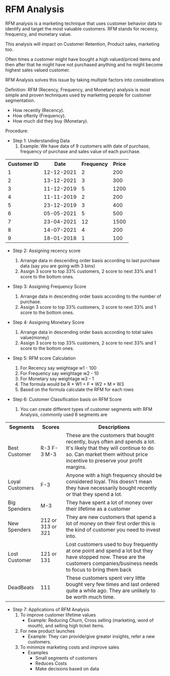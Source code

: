 # RFM Analysis

RFM analysis is a marketing technique that uses customer behavior data to identify and target the most valuable customers. RFM stands for recency, frequency, and monetary value.

This analysis will impact on Customer Retention, Product sales, marketing too.

Often times a customer might have bought a high valued/priced items and then after that he might have not purchased anything and he might become highest sales valued customer.

RFM Analysis solves this issue by taking multiple factors into considerations

Definition: RFM (Recency, Frequency, and Monetary) analysis is most simple and proven techniques used by marketing people for customer segmentation.
- How recently (Recency).
- How oftenly (Frequency).
- How much did they buy (Monetary).

Procedure:
- Step 1: Understanding Data
    1. Example: We have data of 9 customers with date of purchase, frequency of purchase and sales value of each purchase.


<table>
<tr>
    <th>Customer ID</th>
    <th>Date</th>
    <th>Frequency</th>
    <th>Price</th>
</tr>

<tr>
    <td>1</td>
    <td>12-12-2021</td>
    <td>2</td>
    <td>200</td>
</tr>

<tr>
    <td>2</td>
    <td>13-12-2021</td>
    <td>3</td>
    <td>300</td>
</tr>

<tr>
    <td>3</td>
    <td>11-12-2019</td>
    <td>5</td>
    <td>1200</td>
</tr>

<tr>
    <td>4</td>
    <td>11-11-2019</td>
    <td>2</td>
    <td>200</td>
</tr>

<tr>
    <td>5</td>
    <td>23-12-2019</td>
    <td>3</td>
    <td>400</td>
</tr>

<tr>
    <td>6</td>
    <td>05-05-2021</td>
    <td>5</td>
    <td>500</td>
</tr>

<tr>
    <td>7</td>
    <td>23-04-2021</td>
    <td>12</td>
    <td>1500</td>
</tr>

<tr>
    <td>8</td>
    <td>14-07-2021</td>
    <td>4</td>
    <td>200</td>
</tr>

<tr>
    <td>9</td>
    <td>18-01-2018</td>
    <td>1</td>
    <td>100</td>
</tr>

</table>

- Step 2: Assigning recency score
    1. Arrange data in descending order basis according to last purchase data (say you are going with 3 bins)
    2. Assign 3 score to top 33% customers, 2 score to next 33% and 1 score to the bottom ones.

- Step 3: Assigning Frequency Score
    1. Arrange data in descending order basis according to the number of purchase.
    2. Assign 3 score to top 33% customers, 2 score to next 33% and 1 score to the bottom ones.

- Step 4: Assigning Monetary Score
    1. Arrange data in descending order basis according to total sales value(money)
    2. Assign 3 score to top 33% customers, 2 score to next 33% and 1 score to the bottom ones.

- Step 5: RFM score Calculation
    1. For Recency say weightage w1 - 100
    2. For Frequency say weightage w2 - 10
    3. For Monetary say weightage w3 - 1
    4. The formula would be R * W1 + F * W2 + M * W3
    5. Based on the formula calculate the RFM for each rows

- Step 6: Customer Classification basis on RFM Score
    1. You can create different types of customer segments with RFM Analysis, commonly used 6 segments are

<table>
<tr>
<th>Segments</th>
<th>Scores</th>
<th>Descriptions</th>
</tr>

<tr>
<td>Best Customer</td>
<td>R-3 F-3 M-3</td>
<td>These are the customers that bought recently, buys often and spends a lot. It's likely that they will continue to do so. Can market them without price incentive to preserve your profit margins.</td>
</tr>

<tr>
<td>Loyal Customers</td>
<td>F-3</td>
<td>Anyone with a high frequency should be considered loyal. This doesn't mean they have necessarily bought recently or that they spend a lot.</td>
</tr>

<tr>
<td>Big Spenders</td>
<td>M-3</td>
<td>They have spent a lot of money over their lifetime as a customer</td>
</tr>

<tr>
<td>New Spenders</td>
<td>212 or 313 or 321</td>
<td>They are new customers that spend a lot of money on their first order this is the kind of customer you need to invest into.</td>
</tr>

<tr>
<td>Lost Customer</td>
<td>121 or 131</td>
<td>Lost customers used to buy frequently at one point and spend a lot but they have stopped now. These are the customers companies/business needs to focus to bring them back</td>
</tr>

<tr>
<td>DeadBeats</td>
<td>111</td>
<td>These customers spent very little bought very few times and last ordered quite a while ago. They are unlikely to be worth much time.</td>
</tr>

</table>

- Step 7: Applications of RFM Analysis
    1. To improve customer lifetime values
        - Example: Reducing Churn, Cross selling (marketing, word of mouth), and selling high ticket items.
    2. For new product launches
        - Example: They can provide/give greater insights, refer a new customers.
    3. To minimize marketing costs and improve sales
        - Examples
            - Small segments of customers
            - Reduces Costs
            - Make decisions based on data